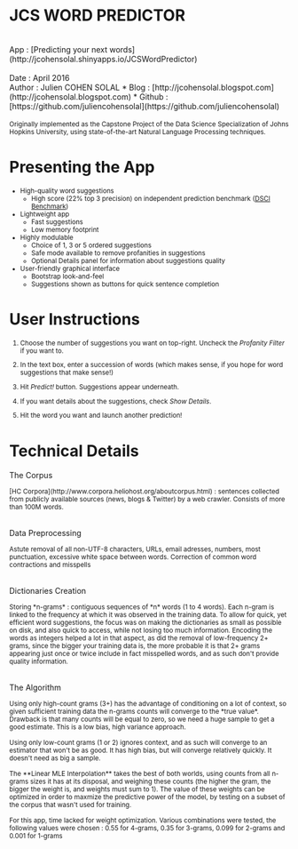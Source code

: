 JCS WORD PREDICTOR
========================================================
<br>
App : [Predicting your next words](http://jcohensolal.shinyapps.io/JCSWordPredictor)
<br><br>
Date : April 2016  
<br>
Author : Julien COHEN SOLAL
* Blog : [http://jcohensolal.blogspot.com](http://jcohensolal.blogspot.com)
* Github : [https://github.com/juliencohensolal](https://github.com/juliencohensolal)
<br><br>

<small>
Originally implemented as the Capstone Project of the Data Science Specialization of Johns Hopkins University, using state-of-the-art Natural Language Processing techniques.
</small>

Presenting the App
========================================================
<small>

* High-quality word suggestions 
    * High score (22% top 3 precision) on independent prediction benchmark ([DSCI Benchmark](https://github.com/jan-san/dsci-benchmark))  
* Lightweight app
    * Fast suggestions 
    * Low memory footprint
* Highly modulable
    * Choice of 1, 3 or 5 ordered suggestions
    * Safe mode available to remove profanities in suggestions
    * Optional Details panel for information about suggestions quality
* User-friendly graphical interface
    * Bootstrap look-and-feel
    * Suggestions shown as buttons for quick sentence completion
    
</small>

User Instructions
========================================================
<small>

1. Choose the number of suggestions you want on top-right. Uncheck the *Profanity Filter* if you want to. 
  
2. In the text box, enter a succession of words (which makes sense, if you hope for word suggestions that make sense!)  
  
3. Hit *Predict!* button. Suggestions appear underneath.  
  
4. If you want details about the suggestions, check  *Show Details*.
  
5. Hit the word you want and launch another prediction!

</small>

Technical Details
========================================================
The Corpus

<small>
[HC Corpora](http://www.corpora.heliohost.org/aboutcorpus.html) : sentences collected from publicly available sources (news, blogs & Twitter) by a web crawler. Consists of more than 100M words.  
</small>
<br><br>

Data Preprocessing

<small>
Astute removal of all non-UTF-8 characters, URLs, email adresses, numbers, most punctuation, excessive white space between words. Correction of common word contractions and misspells
</small>
<br><br>

Dictionaries Creation

<small>
Storing *n-grams* : contiguous sequences of *n* words (1 to 4 words). Each n-gram is linked to the frequency at which it was observed in the training data. 
To allow for quick, yet efficient word suggestions, the focus was on making the dictionaries as small as possible on disk, and also quick to access, while not losing too much information. Encoding the words as integers helped a lot in that aspect, as did the removal of low-frequency 2+ grams, since the bigger your training data is, the more probable it is that 2+ grams appearing just once or twice include in fact misspelled words, and as such don't provide quality information.
</small>
<br><br>

The Algorithm

<small>
Using only high-count grams (3+) has the advantage of conditioning on a lot of context, so given sufficient training data the n-grams counts will converge to the *true value*. Drawback is that many counts will be equal to zero, so we need a huge sample to get a good estimate. This is a low bias, high variance approach.
<br><br>
Using only low-count grams (1 or 2) ignores context, and as such will converge to an estimator that won't be as good. It has high bias, but will converge relatively quickly. It doesn't need as big a sample.
<br><br>
The **Linear MLE Interpolation** takes the best of both worlds, using counts from all n-grams sizes it has at its disposal, and weighing these counts (the higher the gram, the bigger the weight is, and weights must sum to 1). The value of these weights can be optimized in order to maxmize the predictive power of the model, by testing on a subset of the corpus that wasn't used for training.
<br><br>
For this app, time lacked for weight optimization. Various combinations were tested, the following values were chosen : 0.55 for 4-grams, 0.35 for 3-grams, 0.099 for 2-grams and 0.001 for 1-grams</small>

